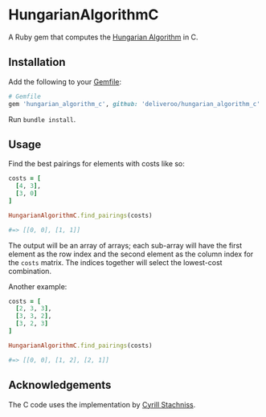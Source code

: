 # HungarianAlgorithmC

A Ruby gem that computes the [Hungarian Algorithm](https://en.wikipedia.org/wiki/Hungarian_algorithm) in C.

## Installation

Add the following to your [Gemfile](http://tosbourn.com/what-is-the-gemfile/):

```ruby
# Gemfile
gem 'hungarian_algorithm_c', github: 'deliveroo/hungarian_algorithm_c'
```

Run `bundle install`.

## Usage

Find the best pairings for elements with costs like so:

```ruby
costs = [
  [4, 3],
  [3, 0]
]

HungarianAlgorithmC.find_pairings(costs)

#=> [[0, 0], [1, 1]]
```

The output will be an array of arrays; each sub-array will have the first element as the row index and the second element as the column index for the `costs` matrix. The indices together will select the lowest-cost combination.

Another example:

```ruby
costs = [
  [2, 3, 3],
  [3, 3, 2],
  [3, 2, 3]
]

HungarianAlgorithmC.find_pairings(costs)

#=> [[0, 0], [1, 2], [2, 1]]
```

## Acknowledgements

The C code uses the implementation by [Cyrill Stachniss](ext/hungarian_algorithm_c/libhungarian).
